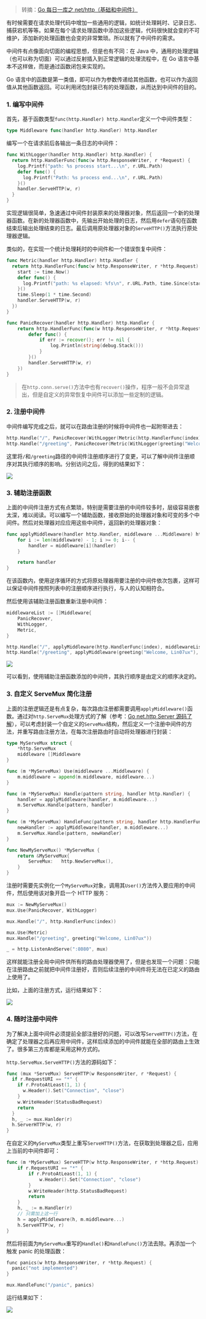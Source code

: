 > 转摘：[Go 每日一库之 net/http（基础和中间件）](https://mp.weixin.qq.com/s/vlwX48Z6JBj6A8g7r-9dgA)

有时候需要在请求处理代码中增加一些通用的逻辑，如统计处理耗时、记录日志、捕获宕机等等。如果在每个请求处理函数中添加这些逻辑，代码很快就会变的不可维护，添加新的处理函数也会变的非常繁琐。所以就有了中间件的需求。

中间件有点像面向切面的编程思想，但是也有不同：在 Java 中，通用的处理逻辑（也可以称为切面）可以通过反射插入到正常逻辑的处理流程中，在 Go 语言中基本不这样做，而是通过函数闭包来实现的。

Go 语言中的函数是第一类值，即可以作为参数传递给其他函数，也可以作为返回值从其他函数返回。可以利用闭包封装已有的处理函数，从而达到中间件的目的。

### 1. 编写中间件

首先，基于函数类型`func(http.Handler) http.Handler`定义一个中间件类型：

```go
type Middleware func(handler http.Handler) http.Handler
```

编写一个在请求前后各输出一条日志的中间件：

```go
func WithLogger(handler http.Handler) http.Handler) {
  return http.HandlerFunc(func(w http.ResponseWriter, r *Request) {
    log.Printf("path: %s process start...\n", r.URL.Path)
    defer func() {
      log.Printf("Path: %s process end...\n", r.URL.Path)
    }()
    handler.ServeHTTP(w, r)
  }
}
```

实现逻辑很简单，急速通过中间件封装原来的处理器对象，然后返回一个新的处理器函数。在新的处理器函数中，先输出开始处理的日志，然后用`defer`语句在函数结束后输出处理结束的日志。最后调用原处理器对象的`ServeHTTP()`方法执行原处理器逻辑。

类似的，在实现一个统计处理耗时的中间件和一个错误恢复中间件：

```go
func Metric(handler http.Handler) http.Handler {
  return http.HandlerFunc(func(w http.ResponseWriter, r *http.Request) {
    start := time.Now()
    defer func() {
      log.Printf("path: %s elapsed: %fs\n", r.URL.Path, time.Since(start).Seconds())
    }()
    time.Sleep(1 * time.Second)
    handler.ServeHTTP(w, r)
  })
}

func PanicRecover(handler http.Handler) http.Handler {
	return http.HandlerFunc(func(w http.ResponseWriter, r *http.Request) {
		defer func() {
			if err := recover(); err != nil {
				log.Println(string(debug.Stack()))
			}
		}()
		handler.ServeHTTP(w, r)
	})
}
```

> 在`http.conn.serve()`方法中也有`recover()`操作，程序一般不会异常退出，但是自定义的异常恢复中间件可以添加一些定制的逻辑。

### 2. 注册中间件

中间件编写完成之后，就可以在路由注册的时候将中间件也一起附带进去：

```go
http.Handle("/", PanicRecover(WithLogger(Metric(http.HandlerFunc(index)))))
http.Handle("/greeting", PanicRecover(Metric(WithLogger(greeting("Welcome, Lin07ux")))))
```

这里将`/`和`/greeting`路径的中间件注册顺序进行了变更，可以了解中间件注册顺序对其执行顺序的影响。分别访问之后，得到的结果如下：

![](http://cnd.qiniu.lin07ux.cn/markdown/1635319896882-83b0f1077307.jpg)

### 3. 辅助注册函数

上面的中间件注册方式有点繁琐，特别是需要注册的中间件较多时，层级容易嵌套太深，难以阅读。可以编写一个辅助函数，接收原始的处理器对象和可变的多个中间件。然后对处理器对应应用这些中间件，返回新的处理器对象：

```go
func applyMiddleware(handler http.Handler, middleware ...Middleware) http.Handler {
	for i := len(middleware) - 1; i >= 0; i-- {
		handler = middleware[i](handler)
	}

	return handler
}
```

在该函数内，使用逆序循环的方式将原处理器用要注册的中间件依次包裹，这样可以保证中间件按照列表中的注册顺序进行执行，与人的认知相符合。

然后使用该辅助注册函数重新注册中间件：

```go
middlewareList := []Middleware{
	PanicRecover,
	WithLogger,
	Metric,
}

http.Handle("/", applyMiddleware(http.HandlerFunc(index), middlewareList...))
http.Handle("/greeting", applyMiddleware(greeting("Welcome, Lin07ux"), middlewareList...))
```

![](http://cnd.qiniu.lin07ux.cn/markdown/1635320579131-94f0d85567df.jpg)

可以看到，使用辅助注册函数添加的中间件，其执行顺序是由定义的顺序决定的。

### 3. 自定义 ServeMux 简化注册

上面的注册逻辑还是有点复杂，每次路由注册都需要调用`applyMiddleware()`函数。通过对`http.ServeMux`处理方式的了解（参考：[Go net.http Server 源码了解](./Go%20net.http%20Server%20源码了解.md)），可以考虑封装一个自定义的`ServeMux`结构，然后定义一个注册中间件的方法，并重写路由注册方法，在每次注册路由时自动将处理器进行封装：

```go
type MyServeMux struct {
	*http.ServeMux
	middleware []Middleware
}

func (m *MyServeMux) Use(middleware ...Middleware) {
	m.middleware = append(m.middleware, middleware...)
}

func (m *MyServeMux) Handle(pattern string, handler http.Handler) {
	handler = applyMiddleware(handler, m.middleware...)
	m.ServeMux.Handle(pattern, handler)
}

func (m *MyServeMux) HandleFunc(pattern string, handler http.HandlerFunc) {
	newHandler := applyMiddleware(handler, m.middleware...)
	m.ServeMux.Handle(pattern, newHandler)
}

func NewMyServeMux() *MyServeMux {
	return &MyServeMux{
		ServeMux:   http.NewServeMux(),
	}
}
```

注册时需要先实例化一个`MyServeMux`对象，调用其`User()`方法传入要应用的中间件，然后使用该对象开启一个 HTTP 服务：

```go
mux := NewMyServeMux()
mux.Use(PanicRecover, WithLogger)

mux.Handle("/", http.HandlerFunc(index))

mux.Use(Metric)
mux.Handle("/greeting", greeting("Welcome, Lin07ux"))

_ = http.ListenAndServe(":8080", mux)
```

这样就能注册全局中间件供所有的路由处理器使用了，但是也发现一个问题：只能在注册路由之前就把中间件注册好，否则后续注册的中间件将无法在已定义的路由上使用了。

比如，上面的注册方式，运行结果如下：

![](http://cnd.qiniu.lin07ux.cn/markdown/1635322490704-ae5703534d73.jpg)


### 4. 随时注册中间件

为了解决上面中间件必须提前全部注册好的问题，可以改写`ServeHTTP()`方法，在确定了处理器之后再应用中间件，这样后续添加的中间件就能在全部的路由上生效了。很多第三方库都是采用这种方式的。

`http.ServeMux.ServeHTTP()`方法的源码如下：

```go
func (mux *ServeMux) ServeHTTP(w ResponseWriter, r *Request) {
  if r.RequestURI == "*" {
    if r.ProtoAtLeast(1, 1) {
      w.Header().Set("Connection", "close")
    }
    w.WriteHeader(StatusBadRequest)
    return
  }
  h, _ := mux.Hanlder(r)
  h.ServerHTTP(w, r)
}
```

在自定义的`MyServeMux`类型上重写`ServeHTTP()`方法，在获取到处理器之后，应用上当前的中间件即可：

```go
func (m *MyServeMux) ServeHTTP(w http.ResponseWriter, r *http.Request) {
	if r.RequestURI == "*" {
		if r.ProtoAtLeast(1, 1) {
			w.Header().Set("Connection", "close")
		}
		w.WriteHeader(http.StatusBadRequest)
		return
	}
	h, _ := m.Handler(r)
	// 只需加上这一行
	h = applyMiddleware(h, m.middleware...)
	h.ServeHTTP(w, r)
}
```

然后将前面为`MyServeMux`重写的`Handle()`和`HandleFunc()`方法去除。再添加一个触发 panic 的处理函数：

```go
func panics(w http.ResponseWriter, r *http.Request) {
  panic("not implemented")
}

mux.HandleFunc("/panic", panics)
```

运行结果如下：

![](http://cnd.qiniu.lin07ux.cn/markdown/1635322845109-3c31fedd4b6f.jpg)



